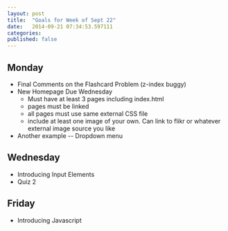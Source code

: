 ```yaml
---
layout: post
title:  "Goals for Week of Sept 22"
date:   2014-09-21 07:34:53.597111
categories:
published: false
---
```


## Monday

* Final Comments on the Flashcard Problem (z-index buggy)
* New Homepage Due Wednesday
  * Must have at least 3 pages including index.html
  * pages must be linked
  * all pages must use same external CSS file
  * include at least one image of your own. Can link to flikr or whatever external image source you like
* Another example -- Dropdown menu

## Wednesday

* Introducing Input Elements
* Quiz 2

## Friday

* Introducing Javascript

